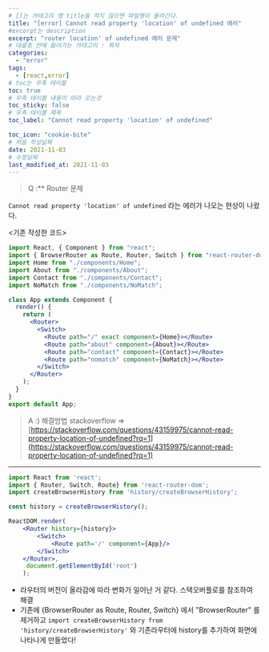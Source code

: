 ```yaml
---
# []는 카테고리 명 title을 적지 않으면 파일명이 올라간다.
title: "[error] Cannot read property 'location' of undefined 에러"
#excerpt는 description
excerpt: "router location' of undefined 에러 문제"
# 대괄호 안에 들어가는 카테고리 : 목차
categories:
  - "error"
tags:
  - [react,error]
# toc는 우측 테이블
toc: true
# 우측 테이블 내용이 따라 오는것 
toc_sticky: false
# 우측 테이블 제목
toc_label: "Cannot read property 'location' of undefined"

toc_icon: "cookie-bite"
# 처음 작성날짜
date: 2021-11-03
# 수정날짜
last_modified_at: 2021-11-03
---
```


> Q :** Router 문제

`Cannot read property 'location' of undefined`  라는 에러가 나오는 현상이 나왔다.

<기존 작성한 코드>

```jsx
import React, { Component } from "react";
import { BrowserRouter as Route, Router, Switch } from "react-router-dom";
import Home from "./components/Home";
import About from "./components/About";
import Contact from "./components/Contact";
import NoMatch from "./components/NoMatch";

class App extends Component {
  render() {
    return (
      <Router>
        <Switch>
          <Route path="/" exact component={Home}></Route>
          <Route path="about" component={About}></Route>
          <Route path="contact" component={Contact}></Route>
          <Route path="nomatch" component={NoMatch}></Route>
        </Switch>
      </Router>
    );
  }
}
export default App;
```

> A :)  해결방법 stackoverflow ⇒ [https://stackoverflow.com/questions/43159975/cannot-read-property-location-of-undefined?rq=1](https://stackoverflow.com/questions/43159975/cannot-read-property-location-of-undefined?rq=1)

---

```jsx
import React from 'react';
import { Router, Switch, Route} from 'react-router-dom';
import createBrowserHistory from 'history/createBrowserHistory';

const history = createBrowserHistory();

ReactDOM.render(
    <Router history={history}>
        <Switch>
            <Route path='/' component={App}/>
        </Switch>
    </Router>,
     document.getElementById('root')
    );
```

- 라우터의 버전이 올라감에 따라 변화가 일어난 거 같다. 스택오버플로를 참조하여 해결
- 기존에 {BrowserRouter as Route, Router, Switch} 에서 "BrowserRouter" 를 제거하고 `import createBrowserHistory from 'history/createBrowserHistory'` 와 기존라우터에 history를 추가하여 화면에 나타나게 만들었다!


<!-- base16.solarized

rougify style base16.solarized > assets/css/cyntax.css -->